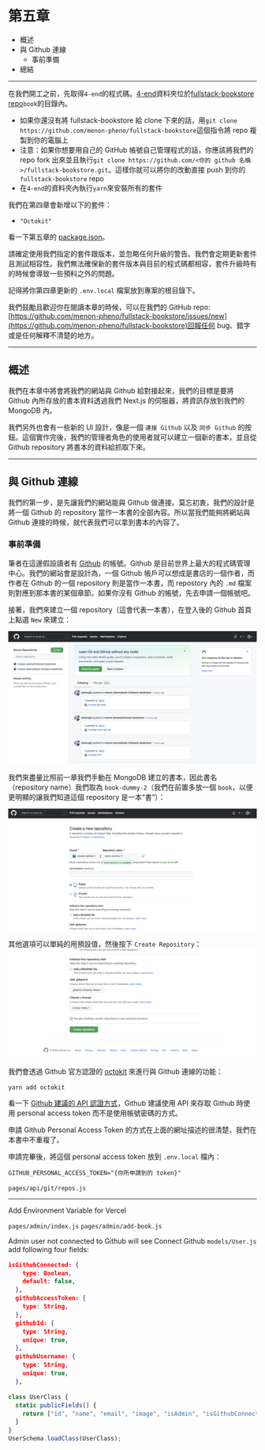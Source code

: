 # 第五章

- 概述
- 與 Github 連線
  - 事前準備
- 總結

---

在我們開工之前，先取得`4-end`的程式碼。[4-end](https://github.com/menon-pheno/fullstack-bookstore/tree/master/book/4-end)資料夾位於[fullstack-bookstore repo](https://github.com/menon-pheno/fullstack-bookstore)`book`的目錄內。

- 如果你還沒有將 fullstack-bookstore 給 clone 下來的話，用`git clone https://github.com/menon-pheno/fullstack-bookstore`這個指令將 repo 複製到你的電腦上
- 注意：如果你想要用自己的 GitHub 帳號自己管理程式的話，你應該將我們的 repo fork 出來並且執行`git clone https://github.com/<你的 github 名稱>/fullstack-bookstore.git`。這樣你就可以將你的改動直接 push 到你的`fullstack-bookstore` repo
- 在`4-end`的資料夾內執行`yarn`來安裝所有的套件

我們在第四章會新增以下的套件：

- `"Octokit"`

看一下第五章的 [package.json](https://github.com/menon-pheno/fullstack-bookstore/blob/master/book/5-end/package.json)。

請確定使用我們指定的套件跟版本，並忽略任何升級的警告。我們會定期更新套件且測試相容性。我們無法確保新的套件版本與目前的程式碼都相容，套件升級時有的時候會導致一些預料之外的問題。

記得將你第四章更新的 `.env.local` 檔案放到專案的根目錄下。

我們鼓勵且歡迎你在閱讀本章的時候，可以在我們的 GitHub repo: [https://github.com/menon-pheno/fullstack-bookstore/issues/new](https://github.com/menon-pheno/fullstack-bookstore)回報任何 bug、錯字或是任何解釋不清楚的地方。

---

## 概述

我們在本章中將會將我們的網站與 Github 給對接起來，我們的目標是要將 Github 內所存放的書本資料透過我們 Next.js 的伺服器，將資訊存放到我們的 MongoDB 內。

我們另外也會有一些新的 UI 設計，像是一個 `連接 Github` 以及 `同步 Github` 的按鈕。這個實作完後，我們的管理者角色的使用者就可以建立一個新的書本，並且從 Github repository 將書本的資料給抓取下來。

---

## 與 Github 連線

我們的第一步，是先讓我們的網站能與 Github 做連接。莫忘初衷，我們的設計是將一個 Github 的 repository 當作一本書的全部內容。所以當我們能夠將網站與 Github 連接的時候，就代表我們可以拿到書本的內容了。

### 事前準備

筆者在這邊假設讀者有 [Github](https://github.com) 的帳號。Github 是目前世界上最大的程式碼管理中心。我們的網站會是設計為，一個 Github 帳戶可以想成是書店的一個作者，而作者在 Github 的一個 repository 則是當作一本書，而 repostory 內的 `.md` 檔案則對應到那本書的某個章節。如果你沒有 Github 的帳號，先去申請一個帳號吧。

接著，我們來建立一個 repository（這會代表一本書），在登入後的 Github 首頁上點選 `New` 來建立：

![alt Github New Repo](./5-images/5-new-repo.png)

我們來盡量比照前一章我們手動在 MongoDB 建立的書本，因此書名（repository name）我們取為 `book-dummy-2`（我們在前置多放一個 `book`，以便更明顯的讓我們知道這個 repository 是一本“書”）：

![alt Github Repo Name](./5-images/5-repo-name.png)

其他選項可以單純的用預設值，然後按下 `Create Repository`：
![alt Github Create Repo](./5-images/5-create-repo.png)

我們會透過 Github 官方認證的 [octokit](https://github.com/octokit/octokit.js) 來進行與 Github 連線的功能：

```
yarn add octokit
```

看一下 [Github 建議的 API 認證方式](https://docs.github.com/en/enterprise-server@3.4/authentication/keeping-your-account-and-data-secure/creating-a-personal-access-token)，Github 建議使用 API 來存取 Github 時使用 personal access token 而不是使用帳號密碼的方式。

申請 Github Personal Access Token 的方式在上面的網址描述的很清楚，我們在本書中不重複了。

申請完畢後，將這個 personal access token 放到 `.env.local` 檔內：

```
GITHUB_PERSONAL_ACCESS_TOKEN="{你所申請到的 token}"
```

`pages/api/git/repos.js`

---

Add Environment Variable for Vercel

`pages/admin/index.js`
`pages/admin/add-book.js`

Admin user not connected to Github will see Connect Github
`models/User.js` add following four fields:

```JSON
isGithubConnected: {
    type: Boolean,
    default: false,
  },
  githubAccessToken: {
    type: String,
  },
  githubId: {
    type: String,
    unique: true,
  },
  githubUsername: {
    type: String,
    unique: true,
  },
```

```JavaScript
class UserClass {
  static publicFields() {
    return ["id", "name", "email", "image", "isAdmin", "isGithubConnected"];
  }
}
UserSchema.loadClass(UserClass);
```
